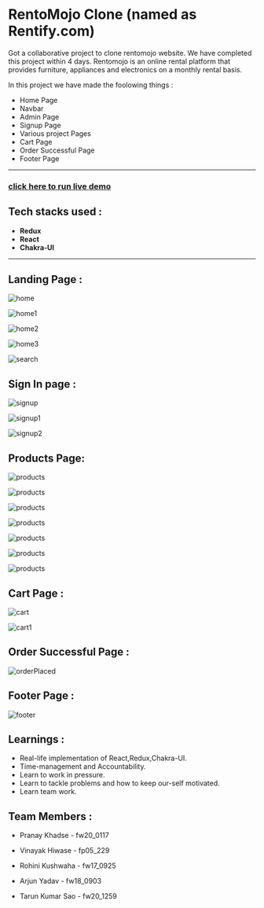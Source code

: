 # RentoMojo Clone (named as Rentify.com)
Got a collaborative project to clone rentomojo website. We have completed this project within 4 days.
Rentomojo is an online rental platform that provides furniture, appliances and electronics on a monthly rental basis.

In this project we have made the foolowing things :
 - Home Page
 - Navbar
 - Admin Page
 - Signup Page
 - Various project Pages
 - Cart Page
 - Order Successful Page
 - Footer Page

---

### [click here to run live demo](rentify-one.vercel.app/)

## Tech stacks used :
* **Redux**
* **React**
* **Chakra-UI**

***
## Landing Page :

![home](./rent_mojo/img/home.png)

![home1](img/home1.png)

![home2](img/home2.png)

![home3](img/home3.png)

![search](img/search.png)


## Sign In page :

![signup](img/login.png)

![signup1](img/login1.png)

![signup2](img/login3.png)

## Products Page:

![products](img/products1.png)

![products](img/products2.png)

![products](img/products3.png)

![products](img/products4.png)

![products](img/products5.png)

![products](img/products6.png)

![products](img/products7.png)



## Cart Page : 

![cart](img/cart.png)

![cart1](img/cart1.png)

## Order Successful Page : 

![orderPlaced](img/success.png)

## Footer Page :

![footer](img/footer.png)

## Learnings :
- Real-life implementation of React,Redux,Chakra-UI.
- Time-management and Accountability.
- Learn to work in pressure.
- Learn to tackle problems and how to keep our-self motivated.
- Learn team work.
  
## Team Members : 

- Pranay Khadse - fw20_0117
  
- Vinayak Hiwase - fp05_229

- Rohini Kushwaha - fw17_0925

- Arjun Yadav - fw18_0903

- Tarun Kumar Sao - fw20_1259














